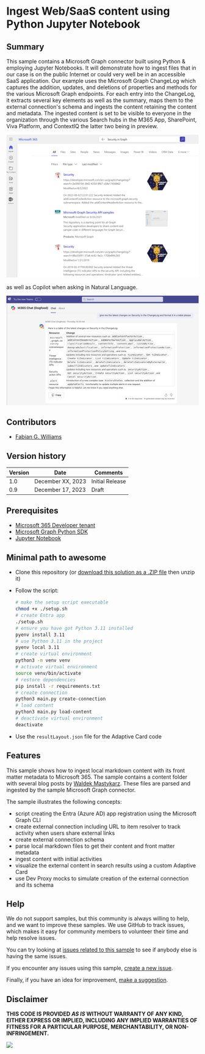 # Ingest Web/SaaS content using Python Jupyter Notebook

## Summary

This sample contains a Microsoft Graph connector built using Python & employing Jupyter Notebooks. It will demonstrate how to ingest files that in our case is on the public Internet or could very well be in an accessible SaaS application. Our example uses the Microsoft Graph ChangeLog which captures the addition, updates, and deletions of properties and methods for the various Microsoft Graph endpoints.  For each entry into the ChangeLog, it extracts several key elements as well as the summary, maps them to the external connection's schema and ingests the content retaining the content and metadata. The ingested content is set to be visible to everyone in the organization through the various Search hubs in the M365 App, SharePoint, Viva Platform, and ContextIQ the latter two being in preview.

![Ingested files displayed in Microsoft Search search results](assets/1_search_results.png)

as well as Copilot when asking in Natural Language.

![Ingested files displayed in Copilot results](assets/copilot_security_format_asTable.png)

## Contributors

- [Fabian G. Williams](https://www.linkedin.com/in/fabiangwilliams/)

## Version history

Version|Date|Comments
-------|----|--------
1.0|December XX, 2023|Initial Release
0.9|December 17, 2023|Draft

## Prerequisites

- [Microsoft 365 Developer tenant](https://developer.microsoft.com/microsoft-365/dev-program)
- [Microsoft Graph Python SDK](https://github.com/microsoftgraph/msgraph-sdk-python)
- [Jupyter Notebook](https://jupyter.org)

## Minimal path to awesome

- Clone this repository (or [download this solution as a .ZIP file](https:#) then unzip it)
- Follow the script:

    ```sh
    # make the setup script executable
    chmod +x ./setup.sh
    # create Entra app
    ./setup.sh
    # ensure you have got Python 3.11 installed
    pyenv install 3.11
    # use Python 3.11 in the project
    pyenv local 3.11
    # create virtual environment
    python3 -m venv venv
    # activate virtual environment
    source venv/bin/activate
    # restore dependencies
    pip install -r requirements.txt
    # create connection
    python3 main.py create-connection
    # load content
    python3 main.py load-content
    # deactivate virtual environment
    deactivate
    ```

- Use the `resultLayout.json` file for the Adaptive Card code

## Features

This sample shows how to ingest local markdown content with its front matter metadata to Microsoft 365. The sample contains a content folder with several blog posts by [Waldek Mastykarz](https://blog.mastykarz.nl/). These files are parsed and ingested by the sample Microsoft Graph connector.

The sample illustrates the following concepts:

- script creating the Entra (Azure AD) app registration using the Microsoft Graph CLI
- create external connection including URL to item resolver to track activity when users share external links
- create external connection schema
- parse local markdown files to get their content and front matter metadata
- ingest content with initial activities
- visualize the external content in search results using a custom Adaptive Card
- use Dev Proxy mocks to simulate creation of the external connection and its schema

## Help

We do not support samples, but this community is always willing to help, and we want to improve these samples. We use GitHub to track issues, which makes it easy for  community members to volunteer their time and help resolve issues.

You can try looking at [issues related to this sample](https://github.com/pnp/graph-connectors-samples/issues?q=label%3A%22sample%3A%powershell-markdown%22) to see if anybody else is having the same issues.

If you encounter any issues using this sample, [create a new issue](https://github.com/pnp/graph-connectors-samples/issues/new).

Finally, if you have an idea for improvement, [make a suggestion](https://github.com/pnp/graph-connectors-samples/issues/new).

## Disclaimer

**THIS CODE IS PROVIDED *AS IS* WITHOUT WARRANTY OF ANY KIND, EITHER EXPRESS OR IMPLIED, INCLUDING ANY IMPLIED WARRANTIES OF FITNESS FOR A PARTICULAR PURPOSE, MERCHANTABILITY, OR NON-INFRINGEMENT.**

![](https://m365-visitor-stats.azurewebsites.net/SamplesGallery/pnp-graph-connector-powershell-markdown)
